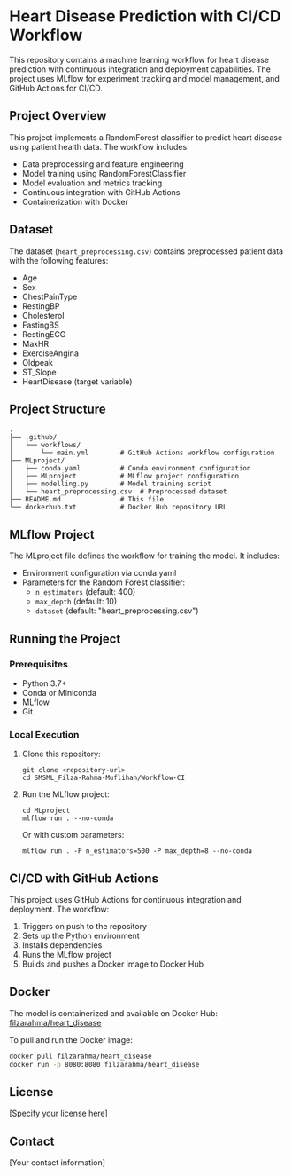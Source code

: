 # Heart Disease Prediction with CI/CD Workflow

This repository contains a machine learning workflow for heart disease prediction with continuous integration and deployment capabilities. The project uses MLflow for experiment tracking and model management, and GitHub Actions for CI/CD.

## Project Overview

This project implements a RandomForest classifier to predict heart disease using patient health data. The workflow includes:

- Data preprocessing and feature engineering
- Model training using RandomForestClassifier
- Model evaluation and metrics tracking
- Continuous integration with GitHub Actions
- Containerization with Docker

## Dataset

The dataset (`heart_preprocessing.csv`) contains preprocessed patient data with the following features:
- Age
- Sex
- ChestPainType
- RestingBP
- Cholesterol
- FastingBS
- RestingECG
- MaxHR
- ExerciseAngina
- Oldpeak
- ST_Slope
- HeartDisease (target variable)

## Project Structure

```
.
├── .github/
│   └── workflows/
│       └── main.yml        # GitHub Actions workflow configuration
├── MLproject/
│   ├── conda.yaml          # Conda environment configuration
│   ├── MLproject           # MLflow project configuration
│   ├── modelling.py        # Model training script
│   └── heart_preprocessing.csv  # Preprocessed dataset
├── README.md               # This file
└── dockerhub.txt           # Docker Hub repository URL
```

## MLflow Project

The MLproject file defines the workflow for training the model. It includes:

- Environment configuration via conda.yaml
- Parameters for the Random Forest classifier:
  - `n_estimators` (default: 400)
  - `max_depth` (default: 10)
  - `dataset` (default: "heart_preprocessing.csv")

## Running the Project

### Prerequisites

- Python 3.7+
- Conda or Miniconda
- MLflow
- Git

### Local Execution

1. Clone this repository:
   ```
   git clone <repository-url>
   cd SMSML_Filza-Rahma-Muflihah/Workflow-CI
   ```

2. Run the MLflow project:
   ```
   cd MLproject
   mlflow run . --no-conda
   ```

   Or with custom parameters:
   ```
   mlflow run . -P n_estimators=500 -P max_depth=8 --no-conda
   ```

## CI/CD with GitHub Actions

This project uses GitHub Actions for continuous integration and deployment. The workflow:

1. Triggers on push to the repository
2. Sets up the Python environment
3. Installs dependencies
4. Runs the MLflow project
5. Builds and pushes a Docker image to Docker Hub

## Docker

The model is containerized and available on Docker Hub:
[filzarahma/heart_disease](https://hub.docker.com/r/filzarahma/heart_disease)

To pull and run the Docker image:

```bash
docker pull filzarahma/heart_disease
docker run -p 8080:8080 filzarahma/heart_disease
```

## License

[Specify your license here]

## Contact

[Your contact information]